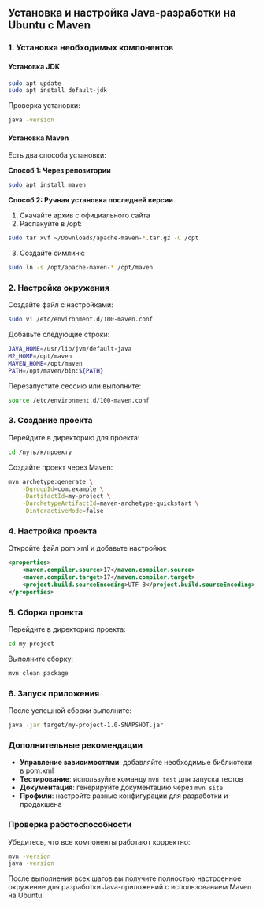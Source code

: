 ## Установка и настройка Java-разработки на Ubuntu с Maven

### 1. Установка необходимых компонентов

#### Установка JDK
```bash
sudo apt update
sudo apt install default-jdk
```

Проверка установки:
```bash
java -version
```

#### Установка Maven
Есть два способа установки:

**Способ 1: Через репозитории**
```bash
sudo apt install maven
```

**Способ 2: Ручная установка последней версии**
1. Скачайте архив с официального сайта
2. Распакуйте в /opt:
```bash
sudo tar xvf ~/Downloads/apache-maven-*.tar.gz -C /opt
```
3. Создайте симлинк:
```bash
sudo ln -s /opt/apache-maven-* /opt/maven
```

### 2. Настройка окружения

Создайте файл с настройками:
```bash
sudo vi /etc/environment.d/100-maven.conf
```

Добавьте следующие строки:
```bash
JAVA_HOME=/usr/lib/jvm/default-java
M2_HOME=/opt/maven
MAVEN_HOME=/opt/maven
PATH=/opt/maven/bin:${PATH}
```

Перезапустите сессию или выполните:
```bash
source /etc/environment.d/100-maven.conf
```

### 3. Создание проекта

Перейдите в директорию для проекта:
```bash
cd /путь/к/проекту
```

Создайте проект через Maven:
```bash
mvn archetype:generate \
    -DgroupId=com.example \
    -DartifactId=my-project \
    -DarchetypeArtifactId=maven-archetype-quickstart \
    -DinteractiveMode=false
```

### 4. Настройка проекта

Откройте файл pom.xml и добавьте настройки:
```xml
<properties>
    <maven.compiler.source>17</maven.compiler.source>
    <maven.compiler.target>17</maven.compiler.target>
    <project.build.sourceEncoding>UTF-8</project.build.sourceEncoding>
</properties>
```

### 5. Сборка проекта

Перейдите в директорию проекта:
```bash
cd my-project
```

Выполните сборку:
```bash
mvn clean package
```

### 6. Запуск приложения

После успешной сборки выполните:
```bash
java -jar target/my-project-1.0-SNAPSHOT.jar
```

### Дополнительные рекомендации

* **Управление зависимостями**: добавляйте необходимые библиотеки в pom.xml
* **Тестирование**: используйте команду `mvn test` для запуска тестов
* **Документация**: генерируйте документацию через `mvn site`
* **Профили**: настройте разные конфигурации для разработки и продакшена

### Проверка работоспособности

Убедитесь, что все компоненты работают корректно:
```bash
mvn -version
java -version
```

После выполнения всех шагов вы получите полностью настроенное окружение для разработки Java-приложений с использованием Maven на Ubuntu.